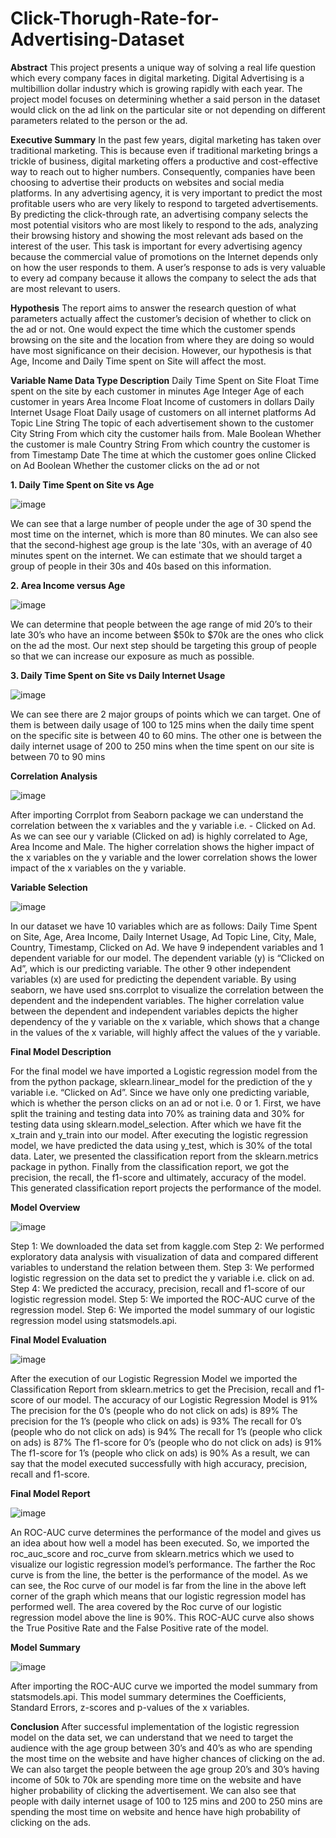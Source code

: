 # Click-Thorugh-Rate-for-Advertising-Dataset

**Abstract**
This project presents a unique way of solving a real life question which
every company faces in digital marketing. Digital Advertising is a multibillion dollar industry which is growing rapidly with each year. The
project model focuses on determining whether a said person in the
dataset would click on the ad link on the particular site or not
depending on different parameters related to the person or the ad.

**Executive Summary**
In the past few years, digital marketing has taken over traditional
marketing. This is because even if traditional marketing brings a trickle
of business, digital marketing offers a productive and cost-effective
way to reach out to higher numbers. Consequently, companies have
been choosing to advertise their products on websites and social
media platforms. In any advertising agency, it is very important to
predict the most profitable users who are very likely to respond to
targeted advertisements. By predicting the click-through rate, an
advertising company selects the most potential visitors who are most
likely to respond to the ads, analyzing their browsing history and
showing the most relevant ads based on the interest of the user. This
task is important for every advertising agency because the commercial
value of promotions on the Internet depends only on how the user
responds to them. A user’s response to ads is very valuable to every
ad company because it allows the company to select the ads that are
most relevant to users.

**Hypothesis**
The report aims to answer the research question of what parameters
actually affect the customer’s decision of whether to click on the ad or
not. One would expect the time which the customer spends browsing
on the site and the location from where they are doing so would have
most significance on their decision. However, our hypothesis is that
Age, Income and Daily Time spent on Site will affect the most.

**Variable Name Data Type Description**
Daily Time Spent on Site Float Time spent on the site by
each customer in minutes
Age Integer Age of each customer in
years
Area Income Float Income of customers in
dollars
Daily Internet Usage Float Daily usage of customers on
all internet platforms
Ad Topic Line String The topic of each
advertisement shown to the
customer
City String From which city the customer
hails from.
Male Boolean Whether the customer is male
Country String From which country the
customer is from
Timestamp Date The time at which the
customer goes online
Clicked on Ad Boolean Whether the customer clicks
on the ad or not

**1. Daily Time Spent on Site vs Age**


![image](https://user-images.githubusercontent.com/122759737/214117604-8c91567e-99de-4641-b612-313c232c8b3a.png)

We can see that a large number of people under
the age of 30 spend the most time on the internet, which is more
than 80 minutes. We can also see that the second-highest age
group is the late '30s, with an average of 40 minutes spent on
the internet. We can estimate that we should target a group of
people in their 30s and 40s based on this information.

**2. Area Income versus Age**


![image](https://user-images.githubusercontent.com/122759737/214117616-f5811ea1-2563-4c8d-b317-b6545445ab38.png)

We can determine that people between the
age range of mid 20’s to their late 30’s who have an income
between $50k to $70k are the ones who click on the ad the most.
Our next step should be targeting this group of people so that we
can increase our exposure as much as possible.

**3. Daily Time Spent on Site vs Daily Internet Usage**


![image](https://user-images.githubusercontent.com/122759737/214117632-4da7cc43-4bf1-4abc-9a13-05a3eef64799.png)

We can see there are 2 major groups of points
which we can target. One of them is between daily usage of 100
to 125 mins when the daily time spent on the specific site is
between 40 to 60 mins. The other one is between the daily
internet usage of 200 to 250 mins when the time spent on our
site is between 70 to 90 mins

**Correlation Analysis**

![image](https://user-images.githubusercontent.com/122759737/214117655-e28ee16a-9c87-4a01-8c2a-2d949aba3e05.png)

After importing Corrplot from Seaborn package we can
understand the correlation between the x variables and the y
variable i.e. - Clicked on Ad.
As we can see our y variable (Clicked on ad) is highly correlated
to Age, Area Income and Male.
The higher correlation shows the higher impact of the x variables
on the y variable and the lower correlation shows the lower
impact of the x variables on the y variable.

**Variable Selection**

![image](https://user-images.githubusercontent.com/122759737/214117726-f44041ea-4ddc-48f0-a51a-e98bb8b9c319.png)


In our dataset we have 10 variables which are as follows: Daily
Time Spent on Site, Age, Area Income, Daily Internet Usage, Ad
Topic Line, City, Male, Country, Timestamp, Clicked on Ad. We
have 9 independent variables and 1 dependent variable for our
model. The dependent variable (y) is “Clicked on Ad”, which is
our predicting variable. The other 9 other independent variables
(x) are used for predicting the dependent variable. By using
seaborn, we have used sns.corrplot to visualize the correlation
between the dependent and the independent variables. The
higher correlation value between the dependent and
independent variables depicts the higher dependency of the y
variable on the x variable, which shows that a change in the
values of the x variable, will highly affect the values of the y
variable.

**Final Model Description**


For the final model we have imported a Logistic regression
model from the from the python package, sklearn.linear_model
for the prediction of the y variable i.e. “Clicked on Ad”. Since we
have only one predicting variable, which is whether the person
clicks on an ad or not i.e. 0 or 1. First, we have split the training
and testing data into 70% as training data and 30% for testing
data using sklearn.model_selection. After which we have fit the
x_train and y_train into our model. After executing the logistic
regression model, we have predicted the data using y_test,
which is 30% of the total data. Later, we presented the
classification report from the sklearn.metrics package in python.
Finally from the classification report, we got the precision, the
recall, the f1-score and ultimately, accuracy of the model. This
generated classification report projects the performance of the
model.

**Model Overview**

![image](https://user-images.githubusercontent.com/122759737/214117887-c12c9810-f95a-422a-bbc1-49cd4dcb25bc.png)


Step 1: We downloaded the data set from kaggle.com
Step 2: We performed exploratory data analysis with
visualization of data and compared different variables to
understand the relation between them.
Step 3: We performed logistic regression on the data set to
predict the y variable i.e. click on ad.
Step 4: We predicted the accuracy, precision, recall and f1-score
of our logistic regression model.
Step 5: We imported the ROC-AUC curve of the regression
model.
Step 6: We imported the model summary of our logistic
regression model using statsmodels.api.

**Final Model Evaluation**

![image](https://user-images.githubusercontent.com/122759737/214117773-1c8ea0e2-14a5-4e90-9f12-b4dc6988faf2.png)


After the execution of our Logistic Regression Model we imported the
Classification Report from sklearn.metrics to get the Precision, recall
and f1-score of our model.
The accuracy of our Logistic Regression Model is 91%
The precision for the 0’s (people who do not click on ads) is 89%
The precision for the 1’s (people who click on ads) is 93%
The recall for 0’s (people who do not click on ads) is 94%
The recall for 1’s (people who click on ads) is 87%
The f1-score for 0’s (people who do not click on ads) is 91%
The f1-score for 1’s (people who click on ads) is 90%
As a result, we can say that the model executed successfully with high
accuracy, precision, recall and f1-score.

**Final Model Report**

![image](https://user-images.githubusercontent.com/122759737/214117951-fb9b8e9f-2167-4fdd-8307-d2077f5f3ed2.png)


An ROC-AUC curve determines the performance of the model
and gives us an idea about how well a model has been
executed.
So, we imported the roc_auc_score and roc_curve from
sklearn.metrics which we used to visualize our logistic regression
model’s performance.
The farther the Roc curve is from the line, the better is the
performance of the model.
As we can see, the Roc curve of our model is far from the line in
the above left corner of the graph which means that our logistic
regression model has performed well. The area covered by the
Roc curve of our logistic regression model above the line is 90%.
This ROC-AUC curve also shows the True Positive Rate and the
False Positive rate of the model.

**Model Summary**

![image](https://user-images.githubusercontent.com/122759737/214117973-a57ceb09-95b5-4f7f-80be-68b43d180e67.png)


After importing the ROC-AUC curve we imported the model
summary from statsmodels.api. This model summary determines
the Coefficients, Standard Errors, z-scores and p-values of the x
variables.

**Conclusion**
After successful implementation of the logistic regression model
on the data set, we can understand that we need to target the
audience with the age group between 30’s and 40’s as who are
spending the most time on the website and have higher chances
of clicking on the ad. We can also target the people between the
age group 20’s and 30’s having income of 50k to 70k are
spending more time on the website and have higher probability
of clicking the advertisement. We can also see that people with
daily internet usage of 100 to 125 mins and 200 to 250 mins are
spending the most time on website and hence have high
probability of clicking on the ads.

